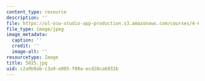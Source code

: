 ```yaml
---
content_type: resource
description: ''
file: https://ol-ocw-studio-app-production.s3.amazonaws.com/courses/4-614-religious-architecture-and-islamic-cultures-fall-2002/c2a9b9abc3a9e085f00aecd28ca6932b_5025.jpg
file_type: image/jpeg
image_metadata:
  caption: ''
  credit: ''
  image-alt: ''
resourcetype: Image
title: 5025.jpg
uid: c2a9b9ab-c3a9-e085-f00a-ecd28ca6932b
---
```

